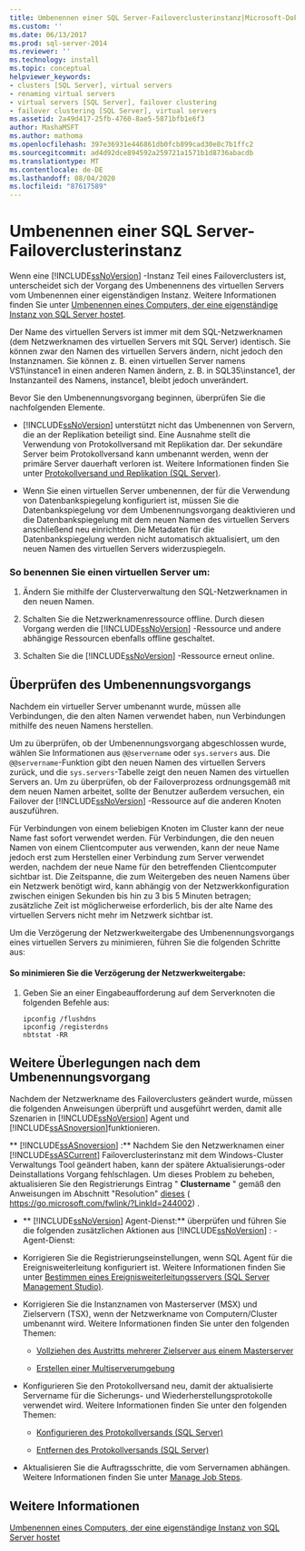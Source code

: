 ```yaml
---
title: Umbenennen einer SQL Server-Failoverclusterinstanz|Microsoft-Dokumente
ms.custom: ''
ms.date: 06/13/2017
ms.prod: sql-server-2014
ms.reviewer: ''
ms.technology: install
ms.topic: conceptual
helpviewer_keywords:
- clusters [SQL Server], virtual servers
- renaming virtual servers
- virtual servers [SQL Server], failover clustering
- failover clustering [SQL Server], virtual servers
ms.assetid: 2a49d417-25fb-4760-8ae5-5871bfb1e6f3
author: MashaMSFT
ms.author: mathoma
ms.openlocfilehash: 397e36931e446861db0fcb899cad30e8c7b1ffc2
ms.sourcegitcommit: ad4d92dce894592a259721a1571b1d8736abacdb
ms.translationtype: MT
ms.contentlocale: de-DE
ms.lasthandoff: 08/04/2020
ms.locfileid: "87617589"
---
```

# <a name="rename-a-sql-server-failover-cluster-instance"></a>Umbenennen einer SQL Server-Failoverclusterinstanz
  Wenn eine [!INCLUDE[ssNoVersion](../../../includes/ssnoversion-md.md)] -Instanz Teil eines Failoverclusters ist, unterscheidet sich der Vorgang des Umbenennens des virtuellen Servers vom Umbenennen einer eigenständigen Instanz. Weitere Informationen finden Sie unter [Umbenennen eines Computers, der eine eigenständige Instanz von SQL Server hostet](../../../database-engine/install-windows/rename-a-computer-that-hosts-a-stand-alone-instance-of-sql-server.md).  
  
 Der Name des virtuellen Servers ist immer mit dem SQL-Netzwerknamen (dem Netzwerknamen des virtuellen Servers mit SQL Server) identisch. Sie können zwar den Namen des virtuellen Servers ändern, nicht jedoch den Instanznamen. Sie können z. B. einen virtuellen Server namens VS1\instance1 in einen anderen Namen ändern, z. B. in SQL35\instance1, der Instanzanteil des Namens, instance1, bleibt jedoch unverändert.  
  
 Bevor Sie den Umbenennungsvorgang beginnen, überprüfen Sie die nachfolgenden Elemente.  
  
-   [!INCLUDE[ssNoVersion](../../../includes/ssnoversion-md.md)] unterstützt nicht das Umbenennen von Servern, die an der Replikation beteiligt sind. Eine Ausnahme stellt die Verwendung von Protokollversand mit Replikation dar. Der sekundäre Server beim Protokollversand kann umbenannt werden, wenn der primäre Server dauerhaft verloren ist. Weitere Informationen finden Sie unter [Protokollversand und Replikation &#40;SQL Server&#41;](../../../database-engine/log-shipping/log-shipping-and-replication-sql-server.md).  
  
-   Wenn Sie einen virtuellen Server umbenennen, der für die Verwendung von Datenbankspiegelung konfiguriert ist, müssen Sie die Datenbankspiegelung vor dem Umbenennungsvorgang deaktivieren und die Datenbankspiegelung mit dem neuen Namen des virtuellen Servers anschließend neu einrichten. Die Metadaten für die Datenbankspiegelung werden nicht automatisch aktualisiert, um den neuen Namen des virtuellen Servers widerzuspiegeln.  
  
### <a name="to-rename-a-virtual-server"></a>So benennen Sie einen virtuellen Server um:  
  
1.  Ändern Sie mithilfe der Clusterverwaltung den SQL-Netzwerknamen in den neuen Namen.  
  
2.  Schalten Sie die Netzwerknamenressource offline. Durch diesen Vorgang werden die [!INCLUDE[ssNoVersion](../../../includes/ssnoversion-md.md)] -Ressource und andere abhängige Ressourcen ebenfalls offline geschaltet.  
  
3.  Schalten Sie die [!INCLUDE[ssNoVersion](../../../includes/ssnoversion-md.md)] -Ressource erneut online.  
  
## <a name="verify-the-renaming-operation"></a>Überprüfen des Umbenennungsvorgangs  
 Nachdem ein virtueller Server umbenannt wurde, müssen alle Verbindungen, die den alten Namen verwendet haben, nun Verbindungen mithilfe des neuen Namens herstellen.  
  
 Um zu überprüfen, ob der Umbenennungsvorgang abgeschlossen wurde, wählen Sie Informationen aus `@@servername` oder `sys.servers` aus. Die `@@servername`-Funktion gibt den neuen Namen des virtuellen Servers zurück, und die `sys.servers`-Tabelle zeigt den neuen Namen des virtuellen Servers an. Um zu überprüfen, ob der Failoverprozess ordnungsgemäß mit dem neuen Namen arbeitet, sollte der Benutzer außerdem versuchen, ein Failover der [!INCLUDE[ssNoVersion](../../../includes/ssnoversion-md.md)] -Ressource auf die anderen Knoten auszuführen.  
  
 Für Verbindungen von einem beliebigen Knoten im Cluster kann der neue Name fast sofort verwendet werden. Für Verbindungen, die den neuen Namen von einem Clientcomputer aus verwenden, kann der neue Name jedoch erst zum Herstellen einer Verbindung zum Server verwendet werden, nachdem der neue Name für den betreffenden Clientcomputer sichtbar ist. Die Zeitspanne, die zum Weitergeben des neuen Namens über ein Netzwerk benötigt wird, kann abhängig von der Netzwerkkonfiguration zwischen einigen Sekunden bis hin zu 3 bis 5 Minuten betragen; zusätzliche Zeit ist möglicherweise erforderlich, bis der alte Name des virtuellen Servers nicht mehr im Netzwerk sichtbar ist.  
  
 Um die Verzögerung der Netzwerkweitergabe des Umbenennungsvorgangs eines virtuellen Servers zu minimieren, führen Sie die folgenden Schritte aus:  
  
#### <a name="to-minimize-network-propagation-delay"></a>So minimieren Sie die Verzögerung der Netzwerkweitergabe:  
  
1.  Geben Sie an einer Eingabeaufforderung auf dem Serverknoten die folgenden Befehle aus:  
  
    ```  
    ipconfig /flushdns  
    ipconfig /registerdns  
    nbtstat -RR  
    ```  
  
## <a name="additional-considerations-after-the-renaming-operation"></a>Weitere Überlegungen nach dem Umbenennungsvorgang  
 Nachdem der Netzwerkname des Failoverclusters geändert wurde, müssen die folgenden Anweisungen überprüft und ausgeführt werden, damit alle Szenarien in [!INCLUDE[ssNoVersion](../../../includes/ssnoversion-md.md)] Agent und [!INCLUDE[ssASnoversion](../../../includes/ssasnoversion-md.md)]funktionieren.  
  
 ** [!INCLUDE[ssASnoversion](../../../includes/ssasnoversion-md.md)] :** Nachdem Sie den Netzwerknamen einer [!INCLUDE[ssASCurrent](../../../includes/ssascurrent-md.md)] Failoverclusterinstanz mit dem Windows-Cluster Verwaltungs Tool geändert haben, kann der spätere Aktualisierungs-oder Deinstallations Vorgang fehlschlagen. Um dieses Problem zu beheben, aktualisieren Sie den Registrierungs Eintrag " **Clustername** " gemäß den Anweisungen im Abschnitt "Resolution" [dieses](https://go.microsoft.com/fwlink/?LinkId=244002) ( https://go.microsoft.com/fwlink/?LinkId=244002) .  
  
 - ** [!INCLUDE[ssNoVersion](../../../includes/ssnoversion-md.md)] Agent-Dienst:** überprüfen und führen Sie die folgenden zusätzlichen Aktionen aus [!INCLUDE[ssNoVersion](../../../includes/ssnoversion-md.md)] : -Agent-Dienst:  
  
-   Korrigieren Sie die Registrierungseinstellungen, wenn SQL Agent für die Ereignisweiterleitung konfiguriert ist. Weitere Informationen finden Sie unter [Bestimmen eines Ereignisweiterleitungsservers &#40;SQL Server Management Studio&#41;](../../../ssms/agent/designate-an-events-forwarding-server-sql-server-management-studio.md).  
  
-   Korrigieren Sie die Instanznamen von Masterserver (MSX) und Zielservern (TSX), wenn der Netzwerkname von Computern/Cluster umbenannt wird. Weitere Informationen finden Sie unter den folgenden Themen:  
  
    -   [Vollziehen des Austritts mehrerer Zielserver aus einem Masterserver](../../../ssms/agent/defect-multiple-target-servers-from-a-master-server.md)  
  
    -   [Erstellen einer Multiserverumgebung](../../../ssms/agent/create-a-multiserver-environment.md)  
  
-   Konfigurieren Sie den Protokollversand neu, damit der aktualisierte Servername für die Sicherungs- und Wiederherstellungsprotokolle verwendet wird. Weitere Informationen finden Sie unter den folgenden Themen:  
  
    -   [Konfigurieren des Protokollversands &#40;SQL Server&#41;](../../../database-engine/log-shipping/configure-log-shipping-sql-server.md)  
  
    -   [Entfernen des Protokollversands &#40;SQL Server&#41;](../../../database-engine/log-shipping/remove-log-shipping-sql-server.md)  
  
-   Aktualisieren Sie die Auftragsschritte, die vom Servernamen abhängen. Weitere Informationen finden Sie unter [Manage Job Steps](../../../ssms/agent/manage-job-steps.md).  
  
## <a name="see-also"></a>Weitere Informationen  
 [Umbenennen eines Computers, der eine eigenständige Instanz von SQL Server hostet](../../../database-engine/install-windows/rename-a-computer-that-hosts-a-stand-alone-instance-of-sql-server.md)  
  
  
